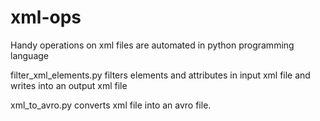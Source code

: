 # xml-ops
Handy operations on xml files are automated in python programming language

filter_xml_elements.py
  filters elements and attributes in input xml file and writes into an output xml file
  
xml_to_avro.py
  converts xml file into an avro file. 
